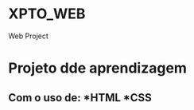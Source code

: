 # XPTO_WEB
Web Project

<H1> Projeto dde aprendizagem </H1>
<h2> Com o uso de: 
*HTML
  *CSS
</h2> 
